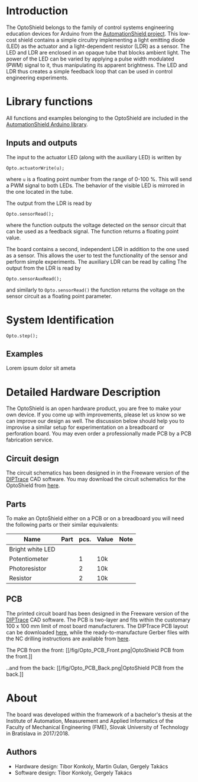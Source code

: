 # Introduction

The OptoShield belongs to the family of control systems engineering education devices for Arduino from the [AutomationShield project](https://www.automationshield.com). This low-cost shield contains a simple circuitry implementing a light emitting diode (LED) as the actuator and a light-dependent resistor (LDR) as a sensor. The LED and LDR are enclosed in an opaque tube that blocks ambient light. The power of the LED can be varied by applying a pulse width modulated (PWM) signal to it, thus manipulating its apparent brightness. The LED and LDR thus creates a simple feedback loop that can be used in control engineering experiments.

# Library functions

All functions and examples belonging to the OptoShield are included in the [AutomationShield Arduino library](https://github.com/gergelytakacs/AutomationShield). 

## Inputs and outputs

The input to the actuator LED (along with the auxiliary LED) is written by 
```
Opto.actuatorWrite(u);
```
where `u` is a floating point number from the range of 0-100 %. This will send a PWM signal to both LEDs. The behavior of the visible LED is mirrored in the one located in the tube.

The output from the LDR is read by 
```
Opto.sensorRead();
```
where the function outputs the voltage detected on the sensor circuit that can be used as a feedback signal. The function returns a floating point value. 

The board contains a second, independent LDR in addition to the one used as a sensor. This allows the user to test the functionality of the sensor and perform simple experiments. The auxiliary LDR can be read by calling 
The output from the LDR is read by 
```
Opto.sensorAuxRead();
```
and similarly to `Opto.sensorRead()` the function returns the voltage on the sensor circuit as a floating point parameter.

# System Identification 

```
Opto.step();
```

## Examples

Lorem ipsum dolor sit ameta

# Detailed Hardware Description

The OptoShield is an open hardware product, you are free to make your own device. If you come up with improvements, please let us know so we can improve our design as well. The discussion below should help you to improvise a similar setup for experimentation on a breadboard or perforation board. You may even order a professionally made PCB  by a PCB fabrication service.

## Circuit design

The circuit schematics has been designed in  in the Freeware version of the [DIPTrace](https://diptrace.com/) CAD software. You may download the circuit schematics for the OptoShield from [here](https://github.com/gergelytakacs/AutomationShield/wiki/file/OptoShield_Schematics.zip).


## Parts

To make an OptoShield either on a PCB or on a breadboard you will need the following parts or their similar equivalents:

| Name             | Part | pcs.  | Value | Note |
|------------------|------|-------|------|------|
| Bright white LED |      |       |      |      |
| Potentiometer    |      |1      | 10k  |      |
| Photoresistor    |      |2      | 10k  |      |
| Resistor         |      |2      | 10k  |      |


## PCB
The printed circuit board has been designed in the Freeware version of the [DIPTrace](https://diptrace.com/) CAD software. The PCB is two-layer and fits within the customary 100 x 100 mm limit of most board manufacturers. The DIPTrace PCB layout can be downloaded [here](https://github.com/gergelytakacs/AutomationShield/wiki/file/OptoShield_PCB.zip), while the ready-to-manufacture Gerber files with the NC drilling instructions are available from [here](https://github.com/gergelytakacs/AutomationShield/wiki/file/OptoShield_Gerber.zip).


The PCB from the front:
[[/fig/Opto_PCB_Front.png|OptoShield PCB from the front.]]

..and from the back:
[[/fig/Opto_PCB_Back.png|OptoShield PCB from the back.]]

# About

The board was developed within the framework of a bachelor's thesis at the Institute of Automation, Measurement and Applied Informatics of the Faculty of Mechanical Engineering (FME), Slovak University of Technology in Bratislava in 2017/2018. 

## Authors

* Hardware design: Tibor Konkoly, Martin Gulan, Gergely Takács
* Software design: Tibor Konkoly, Gergely Takács